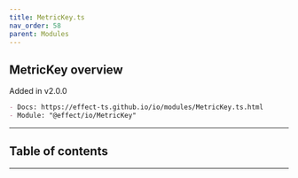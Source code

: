 ```yaml
---
title: MetricKey.ts
nav_order: 58
parent: Modules
---
```


## MetricKey overview

Added in v2.0.0

```md
- Docs: https://effect-ts.github.io/io/modules/MetricKey.ts.html
- Module: "@effect/io/MetricKey"
```

---

<h2 class="text-delta">Table of contents</h2>

---
